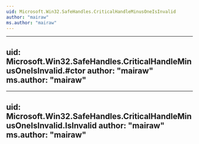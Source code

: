 ```yaml
---
uid: Microsoft.Win32.SafeHandles.CriticalHandleMinusOneIsInvalid
author: "mairaw"
ms.author: "mairaw"
---
```


---
uid: Microsoft.Win32.SafeHandles.CriticalHandleMinusOneIsInvalid.#ctor
author: "mairaw"
ms.author: "mairaw"
---

---
uid: Microsoft.Win32.SafeHandles.CriticalHandleMinusOneIsInvalid.IsInvalid
author: "mairaw"
ms.author: "mairaw"
---
